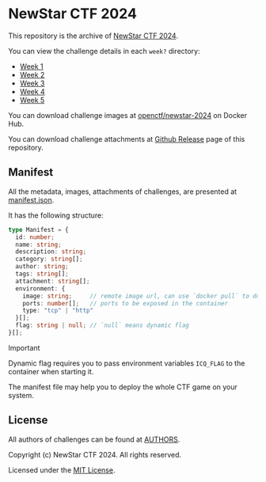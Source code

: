 # NewStar CTF 2024

This repository is the archive of [NewStar CTF 2024](https://newstar.wiki/guide/2024/).

You can view the challenge details in each `week?` directory:

- [Week 1](./week1)
- [Week 2](./week2)
- [Week 3](./week3)
- [Week 4](./week4)
- [Week 5](./week5)

You can download challenge images at [openctf/newstar-2024](https://hub.docker.com/r/openctf/newstar-2024) on Docker Hub.

You can download challenge attachments at [Github Release](https://github.com/project-newstar/newstar-ctf-2024/releases/tag/attachment) page of this repository.

## Manifest

All the metadata, images, attachments of challenges, are presented at [manifest.json](./manifest.json).

It has the following structure:

```typescript
type Manifest = {
  id: number;
  name: string;
  description: string;
  category: string[];
  author: string;
  tags: string[];
  attachment: string[];
  environment: {
    image: string;     // remote image url, can use `docker pull` to download
    ports: number[];   // ports to be exposed in the container
    type: "tcp" | "http"
  }[];
  flag: string | null; // `null` means dynamic flag
}[];
```

> [!IMPORTANT]
> Dynamic flag requires you to pass environment variables `ICQ_FLAG` to the container when starting it.

The manifest file may help you to deploy the whole CTF game on your system.

## License

All authors of challenges can be found at [AUTHORS](./AUTHORS).

Copyright (c) NewStar CTF 2024. All rights reserved.

Licensed under the [MIT License](./LICENSE).
